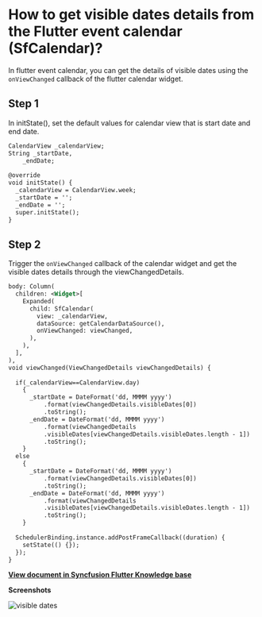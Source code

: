 # How to get visible dates details from the Flutter event calendar (SfCalendar)?

In flutter event calendar, you can get the details of visible dates using the `onViewChanged` callback of the flutter calendar widget.

## Step 1
In initState(), set the default values for calendar view that is start date and end date.

```xml
CalendarView _calendarView;
String _startDate,
    _endDate;
 
@override
void initState() {
  _calendarView = CalendarView.week;
  _startDate = '';
  _endDate = '';
  super.initState();
}
```
 

## Step 2
Trigger the `onViewChanged` callback of the calendar widget and get the visible dates details through the viewChangedDetails.

```xml
body: Column(
  children: <Widget>[
    Expanded(
      child: SfCalendar(
        view: _calendarView,
        dataSource: getCalendarDataSource(),
        onViewChanged: viewChanged,
      ),
    ),
  ],
),
void viewChanged(ViewChangedDetails viewChangedDetails) {
 
  if(_calendarView==CalendarView.day)
    {
      _startDate = DateFormat('dd, MMMM yyyy')
          .format(viewChangedDetails.visibleDates[0])
          .toString();
      _endDate = DateFormat('dd, MMMM yyyy')
          .format(viewChangedDetails
          .visibleDates[viewChangedDetails.visibleDates.length - 1])
          .toString();
    }
  else
    {
      _startDate = DateFormat('dd, MMMM yyyy')
          .format(viewChangedDetails.visibleDates[0])
          .toString();
      _endDate = DateFormat('dd, MMMM yyyy')
          .format(viewChangedDetails
          .visibleDates[viewChangedDetails.visibleDates.length - 1])
          .toString();
    }
 
  SchedulerBinding.instance.addPostFrameCallback((duration) {
    setState(() {});
  });
}
```

**[View document in Syncfusion Flutter Knowledge base](https://www.syncfusion.com/kb/11026/how-to-get-visible-dates-details-from-the-flutter-event-calendar-sfcalendar)**

**Screenshots**

![visible dates](http://www.syncfusion.com/uploads/user/kb/flut/flut-710/flut-710_img1.jpeg)
